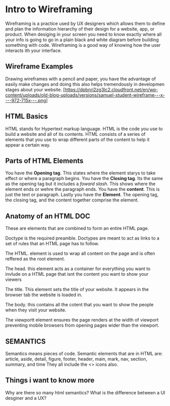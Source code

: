 # Intro to Wireframing

Wireframing is a practice used by UX designers which allows them to define and plan the information hierarchy of their design for a website, app, or product.
When desiging in your screen you need to know exactly where all your info is going to go in a plain black and white diagram before building something with code.
Wireframing is a good way of knowing how the user interacts ith your interface.

## Wireframe  Examples

Drawing wireframes with a pencil and paper, you have the advantage of easily make changes and doing this also helps tremendously in developmen stages about your website.
[https://dpbnri2zg3lc2.cloudfront.net/en/wp-content/uploads/old-blog-uploads/versions/samuel-student-wireframe---x----972-715x---.png]

## HTML Basics

HTML stands for Hypertext markup language.
HTML is the code you use to build a website and all of its contents.
HTML consists of a series of elements that you use to wrap different parts of the content to help it appear a certain way.

## Parts of HTML Elements

You have the **Opening tag**. This states where the element starys to take effect or where a paragraph begins.
You have the **Closing tag**. Its the same as the opening tag but it includes a *foward slash*. This shows where the element ends or wehre the paragraph ends.
You have the **content**. This is just the text or paragraph.
Lastly you have the **Element**. The opening tag, the closing tag, and the content together comprise the element.

## Anatomy of an HTML DOC

These are elements that are combined to form an entire HTML page.

Doctype is the required preamble. Doctypes are meant to act as links to a set of rules that an HTML page has to follow.

The HTML. element is used to wrap all content on the page and is often reffered as the root element.

The head. this element acts as a container for everything you want to invlude on a HTML page that isnt the content you want to show your viewers

The title. This element sets the title of your website. It appears in the browser tab the website is loaded in.

The body. this contains all the cotent that you want to show the people when they visit your website.

The viewportt element ensures the page renders at the width of viewport preventing mobile browsers from opening pages wider than the viewport.

## SEMANTICS

Semantics means pieces of code.
Semantic elements that are in HTML are: article, aside, detail, figure, footer, header, main, mark, nav, section, summary, and time
They all include the <> icons also.

## Things i want to know more

Why are there so many html semantics?
What is the difference between a UI desginer and a UX?

